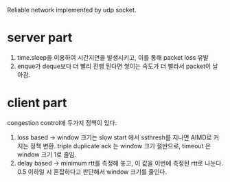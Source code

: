 Reliable network implemented by udp socket.

# server part
1. time.sleep을 이용하여 시간지연을 발생시키고, 이를 통해 packet loss 유발
2. enque가 deque보다 더 빨리 진행 된다면 쌓이는 속도가 더 빨라서 packet이 날아감.


# client part
congestion control에 두가지 정책이 있다.
1. loss based -> 
window 크기는 slow start 에서 ssthresh를 지나면 AIMD로 커지는 정책 변환.
triple duplicate ack 는 window 크기 절반으로, timeout 은 window 크기 1로 줄임.
2. delay based -> 
minimum rtt를 측정해 놓고, 이 값을 이번에 측정된 rtt로 나눈다.
0.5 이하일 시 혼잡하다고 판단해서 window 크기를 줄인다.

